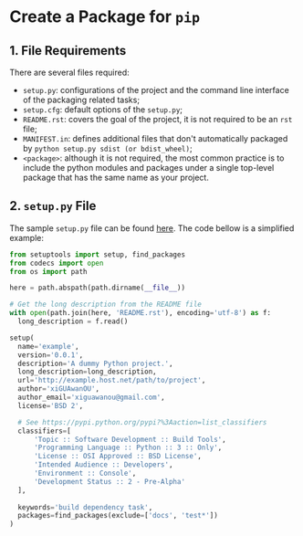 # Create a Package for `pip`

## 1. File Requirements

There are several files required:

  * `setup.py`: configurations of the project and the command line interface of the packaging related tasks;
  * `setup.cfg`: default options of the `setup.py`;
  * `README.rst`: covers the goal of the project, it is not required to be an `rst` file;
  * `MANIFEST.in`: defines additional files that don't automatically packaged by `python setup.py sdist (or bdist_wheel)`;
  * `<package>`: although it is not required, the most common practice is to include the python modules and packages under a single top-level package that has the same name as your project.

## 2. `setup.py` File

The sample `setup.py` file can be found [here](https://github.com/pypa/sampleproject/blob/master/setup.py). The code bellow is a simplified example:

  ```python
from setuptools import setup, find_packages
from codecs import open
from os import path

here = path.abspath(path.dirname(__file__))

# Get the long description from the README file
with open(path.join(here, 'README.rst'), encoding='utf-8') as f:
    long_description = f.read()

setup(
    name='example',
    version='0.0.1',
    description='A dummy Python project.',
    long_description=long_description,
    url='http://example.host.net/path/to/project',
    author='xiGUAwanOU',
    author_email='xiguawanou@gmail.com',
    license='BSD 2',

    # See https://pypi.python.org/pypi?%3Aaction=list_classifiers
    classifiers=[
        'Topic :: Software Development :: Build Tools',
        'Programming Language :: Python :: 3 :: Only',
        'License :: OSI Approved :: BSD License',
        'Intended Audience :: Developers',
        'Environment :: Console',
        'Development Status :: 2 - Pre-Alpha'
    ],
    
    keywords='build dependency task',
    packages=find_packages(exclude=['docs', 'test*'])
)
  ```
